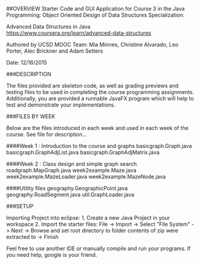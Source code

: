 ##OVERVIEW
Starter Code and GUI Application for Course 3 in the
Java Programming: Object Oriented Design of 
Data Structures Specialization:

Advanced Data Structures in Java
https://www.coursera.org/learn/advanced-data-structures

Authored by UCSD MOOC Team:
Mia Minnes, Christine Alvarado, Leo Porter, Alec Brickner
and Adam Setters

Date: 12/16/2015


###DESCRIPTION

The files provided are skeleton code, as well as grading previews and 
testing files to be used in completing the course programming 
assignments. Additionally, you are provided a runnable JavaFX program 
which will help to test and demonstrate your implementations.

###FILES BY WEEK

Below are the files introduced in each week and used in each week
of the course. See file for description...

####Week 1 : Introduction to the course and graphs
basicgraph.Graph.java
basicgraph.GraphAdjList.java
basicgraph.GraphAdjMatrix.java

####Week 2 : Class design and simple graph search
roadgraph.MapGraph.java
week2example.Maze.java
week2example.MazeLoader.java
week2example.MazeNode.java

####Utility files
geography.GeographicPoint.java
geography.RoadSegment.java
util.GraphLoader.java

###SETUP

Importing Project into eclipse:
	1. Create a new Java Project in your workspace
	2. Import the starter files:
	  File -> Import -> Select "File System" -> Next -> Browse and set 
	  root directory to folder contents of zip were extracted to -> Finish

Feel free to use another IDE or manually compile and run your programs.
If you need help, google is your friend.

